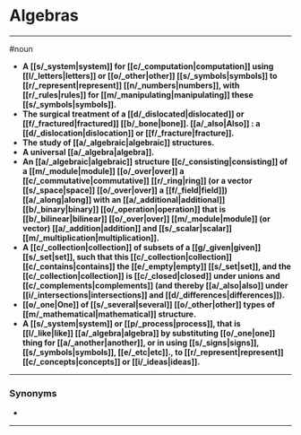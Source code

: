 # Algebras
---
#noun
- **A [[s/_system|system]] for [[c/_computation|computation]] using [[l/_letters|letters]] or [[o/_other|other]] [[s/_symbols|symbols]] to [[r/_represent|represent]] [[n/_numbers|numbers]], with [[r/_rules|rules]] for [[m/_manipulating|manipulating]] these [[s/_symbols|symbols]].**
- **The surgical treatment of a [[d/_dislocated|dislocated]] or [[f/_fractured|fractured]] [[b/_bone|bone]]. [[a/_also|Also]] : a [[d/_dislocation|dislocation]] or [[f/_fracture|fracture]].**
- **The study of [[a/_algebraic|algebraic]] structures.**
- **A universal [[a/_algebra|algebra]].**
- **An [[a/_algebraic|algebraic]] structure [[c/_consisting|consisting]] of a [[m/_module|module]] [[o/_over|over]] a [[c/_commutative|commutative]] [[r/_ring|ring]] (or a vector [[s/_space|space]] [[o/_over|over]] a [[f/_field|field]]) [[a/_along|along]] with an [[a/_additional|additional]] [[b/_binary|binary]] [[o/_operation|operation]] that is [[b/_bilinear|bilinear]] [[o/_over|over]] [[m/_module|module]] (or vector) [[a/_addition|addition]] and [[s/_scalar|scalar]] [[m/_multiplication|multiplication]].**
- **A [[c/_collection|collection]] of subsets of a [[g/_given|given]] [[s/_set|set]], such that this [[c/_collection|collection]] [[c/_contains|contains]] the [[e/_empty|empty]] [[s/_set|set]], and the [[c/_collection|collection]] is [[c/_closed|closed]] under unions and [[c/_complements|complements]] (and thereby [[a/_also|also]] under [[i/_intersections|intersections]] and [[d/_differences|differences]]).**
- **[[o/_one|One]] of [[s/_several|several]] [[o/_other|other]] types of [[m/_mathematical|mathematical]] structure.**
- **A [[s/_system|system]] or [[p/_process|process]], that is [[l/_like|like]] [[a/_algebra|algebra]] by substituting [[o/_one|one]] thing for [[a/_another|another]], or in using [[s/_signs|signs]], [[s/_symbols|symbols]], [[e/_etc|etc]]., to [[r/_represent|represent]] [[c/_concepts|concepts]] or [[i/_ideas|ideas]].**
---
### Synonyms
- 
---

